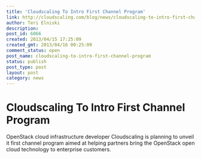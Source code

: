 ```yaml
---
title: 'Cloudscaling To Intro First Channel Program'
link: http://cloudscaling.com/blog/news/cloudscaling-to-intro-first-channel-program/
author: Teri Elniski
description: 
post_id: 6066
created: 2013/04/15 17:25:09
created_gmt: 2013/04/16 00:25:09
comment_status: open
post_name: cloudscaling-to-intro-first-channel-program
status: publish
post_type: post
layout: post
category: news
---
```


# Cloudscaling To Intro First Channel Program

OpenStack cloud infrastructure developer Cloudscaling is planning to unveil it first channel program aimed at helping partners bring the OpenStack open cloud technology to enterprise customers.